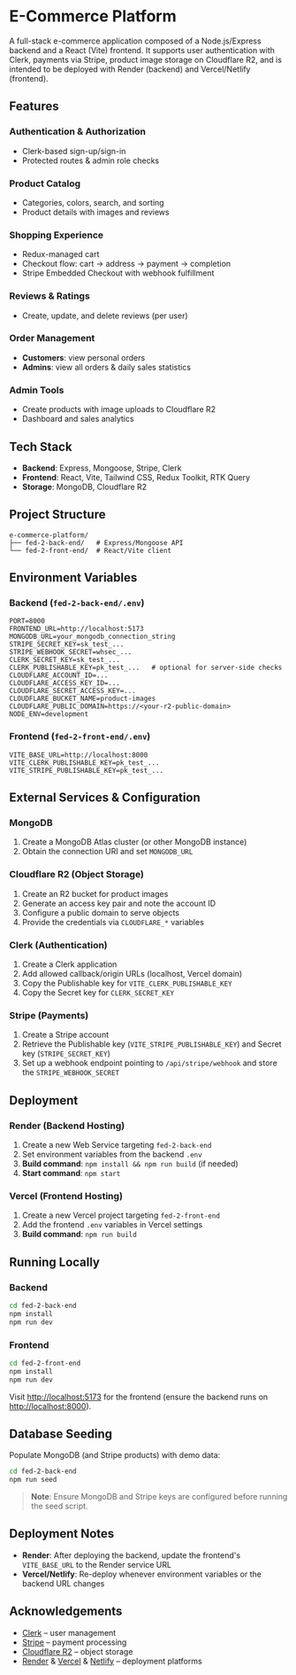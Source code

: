 # E-Commerce Platform

A full-stack e-commerce application composed of a Node.js/Express backend and a React (Vite) frontend. It supports user authentication with Clerk, payments via Stripe, product image storage on Cloudflare R2, and is intended to be deployed with Render (backend) and Vercel/Netlify (frontend).

## Features

### Authentication & Authorization
- Clerk-based sign-up/sign-in
- Protected routes & admin role checks

### Product Catalog
- Categories, colors, search, and sorting
- Product details with images and reviews

### Shopping Experience
- Redux-managed cart
- Checkout flow: cart → address → payment → completion
- Stripe Embedded Checkout with webhook fulfillment

### Reviews & Ratings
- Create, update, and delete reviews (per user)

### Order Management
- **Customers**: view personal orders
- **Admins**: view all orders & daily sales statistics

### Admin Tools
- Create products with image uploads to Cloudflare R2
- Dashboard and sales analytics

## Tech Stack

- **Backend**: Express, Mongoose, Stripe, Clerk
- **Frontend**: React, Vite, Tailwind CSS, Redux Toolkit, RTK Query
- **Storage**: MongoDB, Cloudflare R2

## Project Structure

```
e-commerce-platform/
├── fed-2-back-end/   # Express/Mongoose API
└── fed-2-front-end/  # React/Vite client
```

## Environment Variables

### Backend (`fed-2-back-end/.env`)

```env
PORT=8000
FRONTEND_URL=http://localhost:5173
MONGODB_URL=your_mongodb_connection_string
STRIPE_SECRET_KEY=sk_test_...
STRIPE_WEBHOOK_SECRET=whsec_...
CLERK_SECRET_KEY=sk_test_...
CLERK_PUBLISHABLE_KEY=pk_test_...   # optional for server-side checks
CLOUDFLARE_ACCOUNT_ID=...
CLOUDFLARE_ACCESS_KEY_ID=...
CLOUDFLARE_SECRET_ACCESS_KEY=...
CLOUDFLARE_BUCKET_NAME=product-images
CLOUDFLARE_PUBLIC_DOMAIN=https://<your-r2-public-domain>
NODE_ENV=development
```

### Frontend (`fed-2-front-end/.env`)

```env
VITE_BASE_URL=http://localhost:8000
VITE_CLERK_PUBLISHABLE_KEY=pk_test_...
VITE_STRIPE_PUBLISHABLE_KEY=pk_test_...
```

## External Services & Configuration

### MongoDB
1. Create a MongoDB Atlas cluster (or other MongoDB instance)
2. Obtain the connection URI and set `MONGODB_URL`

### Cloudflare R2 (Object Storage)
1. Create an R2 bucket for product images
2. Generate an access key pair and note the account ID
3. Configure a public domain to serve objects
4. Provide the credentials via `CLOUDFLARE_*` variables

### Clerk (Authentication)
1. Create a Clerk application
2. Add allowed callback/origin URLs (localhost, Vercel domain)
3. Copy the Publishable key for `VITE_CLERK_PUBLISHABLE_KEY`
4. Copy the Secret key for `CLERK_SECRET_KEY`

### Stripe (Payments)
1. Create a Stripe account
2. Retrieve the Publishable key (`VITE_STRIPE_PUBLISHABLE_KEY`) and Secret key (`STRIPE_SECRET_KEY`)
3. Set up a webhook endpoint pointing to `/api/stripe/webhook` and store the `STRIPE_WEBHOOK_SECRET`

## Deployment

### Render (Backend Hosting)
1. Create a new Web Service targeting `fed-2-back-end`
2. Set environment variables from the backend `.env`
3. **Build command**: `npm install && npm run build` (if needed)
4. **Start command**: `npm start`

### Vercel (Frontend Hosting)
1. Create a new Vercel project targeting `fed-2-front-end`
2. Add the frontend `.env` variables in Vercel settings
3. **Build command**: `npm run build`

## Running Locally

### Backend
```bash
cd fed-2-back-end
npm install
npm run dev
```

### Frontend
```bash
cd fed-2-front-end
npm install
npm run dev
```

Visit [http://localhost:5173](http://localhost:5173) for the frontend (ensure the backend runs on [http://localhost:8000](http://localhost:8000)).

## Database Seeding

Populate MongoDB (and Stripe products) with demo data:

```bash
cd fed-2-back-end
npm run seed
```

> **Note**: Ensure MongoDB and Stripe keys are configured before running the seed script.

## Deployment Notes

- **Render**: After deploying the backend, update the frontend's `VITE_BASE_URL` to the Render service URL
- **Vercel/Netlify**: Re-deploy whenever environment variables or the backend URL changes

## Acknowledgements

- [Clerk](https://clerk.dev/) – user management
- [Stripe](https://stripe.com/) – payment processing
- [Cloudflare R2](https://developers.cloudflare.com/r2) – object storage
- [Render](https://render.com/) & [Vercel](https://vercel.com/) & [Netlify](https://netlify.com/) – deployment platforms

